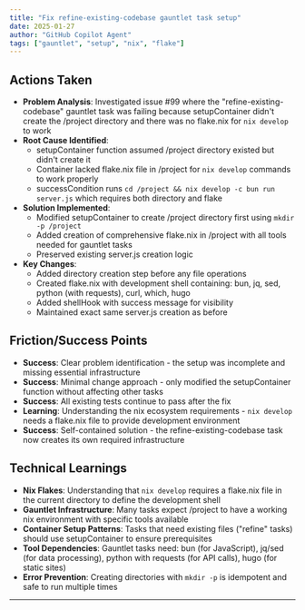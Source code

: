 ```yaml
---
title: "Fix refine-existing-codebase gauntlet task setup"
date: 2025-01-27
author: "GitHub Copilot Agent"
tags: ["gauntlet", "setup", "nix", "flake"]
---
```


## Actions Taken

- **Problem Analysis**: Investigated issue #99 where the "refine-existing-codebase" gauntlet task was failing because setupContainer didn't create the /project directory and there was no flake.nix for `nix develop` to work
- **Root Cause Identified**: 
  - setupContainer function assumed /project directory existed but didn't create it
  - Container lacked flake.nix file in /project for `nix develop` commands to work properly
  - successCondition runs `cd /project && nix develop -c bun run server.js` which requires both directory and flake
- **Solution Implemented**: 
  - Modified setupContainer to create /project directory first using `mkdir -p /project`
  - Added creation of comprehensive flake.nix in /project with all tools needed for gauntlet tasks
  - Preserved existing server.js creation logic
- **Key Changes**:
  - Added directory creation step before any file operations
  - Created flake.nix with development shell containing: bun, jq, sed, python (with requests), curl, which, hugo
  - Added shellHook with success message for visibility
  - Maintained exact same server.js creation as before

## Friction/Success Points

- **Success**: Clear problem identification - the setup was incomplete and missing essential infrastructure
- **Success**: Minimal change approach - only modified the setupContainer function without affecting other tasks
- **Success**: All existing tests continue to pass after the fix
- **Learning**: Understanding the nix ecosystem requirements - `nix develop` needs a flake.nix file to provide development environment
- **Success**: Self-contained solution - the refine-existing-codebase task now creates its own required infrastructure

## Technical Learnings

- **Nix Flakes**: Understanding that `nix develop` requires a flake.nix file in the current directory to define the development shell
- **Gauntlet Infrastructure**: Many tasks expect /project to have a working nix environment with specific tools available
- **Container Setup Patterns**: Tasks that need existing files ("refine" tasks) should use setupContainer to ensure prerequisites
- **Tool Dependencies**: Gauntlet tasks need: bun (for JavaScript), jq/sed (for data processing), python with requests (for API calls), hugo (for static sites)
- **Error Prevention**: Creating directories with `mkdir -p` is idempotent and safe to run multiple times

---